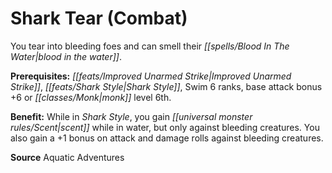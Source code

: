 ﻿---
cssclass: [feats]

---
# Shark Tear (Combat)

You tear into bleeding foes and can smell their _[[spells/Blood In The Water|blood in the water]]_.

**Prerequisites:** _[[feats/Improved Unarmed Strike|Improved Unarmed Strike]]_, _[[feats/Shark Style|Shark Style]]_, Swim 6 ranks, base attack bonus +6 or _[[classes/Monk|monk]]_ level 6th.

**Benefit:** While in _Shark Style_, you gain _[[universal monster rules/Scent|scent]]_ while in water, but only against bleeding creatures. You also gain a +1 bonus on attack and damage rolls against bleeding creatures.

**Source** Aquatic Adventures
